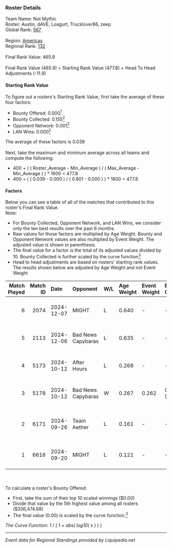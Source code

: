 ### Roster Details<br />
Team Name: Not Mythic<br />
Roster: Austin, dAVE, Loagurt, Trucklover86, zeep<br />
Global Rank: [567](../standings_global.md)<br />
<br />
Region: [Americas]( ../standings_americas.md)<br />
Regional Rank: [132]( ../standings_americas.md)<br />
<br />
Final Rank Value:  465.9<br />
<br />
Final Rank Value (465.9) = Starting Rank Value (477.8) + Head To Head Adjustments (-11.9)<br />

#### Starting Rank Value<br />
To figure out a rosters's Starting Rank Value, first take the average of these four factors:<br />
- Bounty Offered: 0.000[<sup>1</sup>](#table2)
- Bounty Collected: 0.155[<sup>2</sup>](#table1)
- Opponent Network: 0.001[<sup>2</sup>](#table1)
- LAN Wins: 0.000[<sup>2</sup>](#table1)

The average of these factors is 0.039<br />
<br />
Next, take the maximum and minimum average across all teams and compute the following:<br />
- 400 + ( ( Roster_Average - Min_Average ) / ( Max_Average - Min_Average ) ) * 1600 = 477.8
- 400 + ( ( 0.039 - 0.000 ) / ( 0.801 - 0.000 ) ) * 1600 = 477.8


#### Factors<br />
Below you can see a table of all of the matches that contributed to this roster's Final Rank Value.<br />
Note:<br />

- For Bounty Collected, Opponent Network, and LAN Wins, we consider only the ten best results over the past 6 months.
- Raw values for those factors are multiplied by Age Weight. Bounty and Opponent Network values are also multiplied by Event Weight. The adjusted value is shown in parenthesis.
- The final value for a factor is the total of its adjusted values divided by 10. Bounty Collected is further scaled by the curve function[<sup>3</sup>](#curveFunction)
- Head to head adjustments are based on rosters' starting rank values. The results shown below are adjusted by Age Weight and not Event Weight
<span id="table1"></span><br />


| Match Played | Match ID | Date       | Opponent           | W/L | Age Weight | Event Weight | Bounty Collected | Opponent Network | LAN Wins  | H2H Adj. | Roster                                       |
| -: | -: | :- | :- | :- | :- | :- | :- | :- | :- | -: | :- |
|            6 |     2074 | 2024-12-07 | MIGHT              | L   | 0.640      | -            | -                | -                | -         |    -4.09 | Austin, dAVE, Loagurt, Trucklover86, zeep    |
|            5 |     2113 | 2024-12-06 | Bad News Capybaras | L   | 0.635      | -            | -                | -                | -         |    -5.83 | Austin, dAVE, Loagurt, Trucklover86, zeep    |
|            4 |     5173 | 2024-10-12 | After Hours        | L   | 0.268      | -            | -                | -                | -         |    -5.09 | Austin, dAVE, Loagurt, WetWillie, zeep       |
|            3 |     5178 | 2024-10-12 | Bad News Capybaras | W   | 0.267      | 0.262        | 0.001 (0.000)    | 0.115 (0.008)    | 0 (0.000) |     6.09 | Austin, dAVE, Loagurt, WetWillie, zeep       |
|            2 |     6171 | 2024-09-26 | Team Aether        | L   | 0.161      | -            | -                | -                | -         |    -2.31 | dAVE, Loagurt, traekS, WetWillie, zeep       |
|            1 |     6616 | 2024-09-20 | MIGHT              | L   | 0.121      | -            | -                | -                | -         |    -0.71 | Austin, injury, Trucklover86, tylert69, zeep |

<br />
<span id="table2"></span><br />
To calculate a roster's Bounty Offered:<br />

- First, take the sum of their top 10 scaled winnings ($0.00)
- Divide that value by the 5th highest value among all rosters ($336,474.68)
- The final value (0.00) is scaled by the curve function.[<sup>3</sup>](#curveFunction)

<span id="curveFunction"></span>_The Curve Function: 1 / ( 1 + abs( log10( x ) ) )_<br />

---
_Event data for Regional Standings provided by Liquipedia.net_<br />
